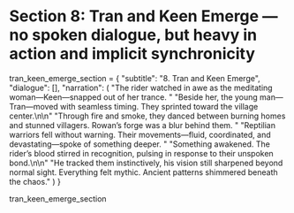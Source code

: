 # Section 8: Tran and Keen Emerge — no spoken dialogue, but heavy in action and implicit synchronicity
tran_keen_emerge_section = {
    "subtitle": "8. Tran and Keen Emerge",
    "dialogue": [],
    "narration": (
        "The rider watched in awe as the meditating woman—Keen—snapped out of her trance. "
        "Beside her, the young man—Tran—moved with seamless timing. They sprinted toward the village center.\n\n"
        "Through fire and smoke, they danced between burning homes and stunned villagers. Rowan’s forge was a blur behind them. "
        "Reptilian warriors fell without warning. Their movements—fluid, coordinated, and devastating—spoke of something deeper. "
        "Something awakened. The rider’s blood stirred in recognition, pulsing in response to their unspoken bond.\n\n"
        "He tracked them instinctively, his vision still sharpened beyond normal sight. Everything felt mythic. Ancient patterns shimmered beneath the chaos."
    )
}

tran_keen_emerge_section